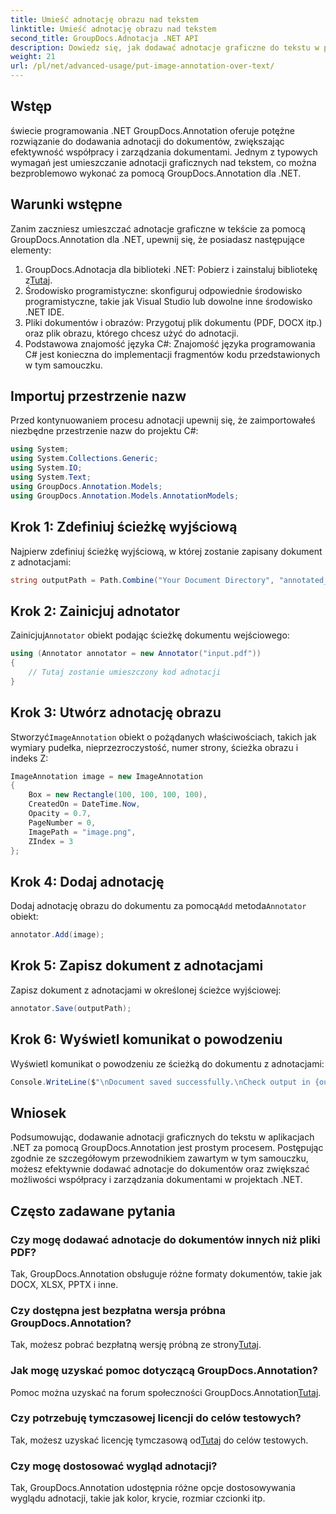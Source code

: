 ```yaml
---
title: Umieść adnotację obrazu nad tekstem
linktitle: Umieść adnotację obrazu nad tekstem
second_title: GroupDocs.Adnotacja .NET API
description: Dowiedz się, jak dodawać adnotacje graficzne do tekstu w platformie .NET przy użyciu narzędzia GroupDocs.Annotation w celu wydajnego zarządzania dokumentami i współpracy.
weight: 21
url: /pl/net/advanced-usage/put-image-annotation-over-text/
---
```

## Wstęp
świecie programowania .NET GroupDocs.Annotation oferuje potężne rozwiązanie do dodawania adnotacji do dokumentów, zwiększając efektywność współpracy i zarządzania dokumentami. Jednym z typowych wymagań jest umieszczanie adnotacji graficznych nad tekstem, co można bezproblemowo wykonać za pomocą GroupDocs.Annotation dla .NET.
## Warunki wstępne
Zanim zaczniesz umieszczać adnotacje graficzne w tekście za pomocą GroupDocs.Annotation dla .NET, upewnij się, że posiadasz następujące elementy:
1.  GroupDocs.Adnotacja dla biblioteki .NET: Pobierz i zainstaluj bibliotekę z[Tutaj](https://releases.groupdocs.com/annotation/net/).
2. Środowisko programistyczne: skonfiguruj odpowiednie środowisko programistyczne, takie jak Visual Studio lub dowolne inne środowisko .NET IDE.
3. Pliki dokumentów i obrazów: Przygotuj plik dokumentu (PDF, DOCX itp.) oraz plik obrazu, którego chcesz użyć do adnotacji.
4. Podstawowa znajomość języka C#: Znajomość języka programowania C# jest konieczna do implementacji fragmentów kodu przedstawionych w tym samouczku.

## Importuj przestrzenie nazw
Przed kontynuowaniem procesu adnotacji upewnij się, że zaimportowałeś niezbędne przestrzenie nazw do projektu C#:
```csharp
using System;
using System.Collections.Generic;
using System.IO;
using System.Text;
using GroupDocs.Annotation.Models;
using GroupDocs.Annotation.Models.AnnotationModels;
```
## Krok 1: Zdefiniuj ścieżkę wyjściową
Najpierw zdefiniuj ścieżkę wyjściową, w której zostanie zapisany dokument z adnotacjami:
```csharp
string outputPath = Path.Combine("Your Document Directory", "annotated_document.pdf");
```
## Krok 2: Zainicjuj adnotator
 Zainicjuj`Annotator` obiekt podając ścieżkę dokumentu wejściowego:
```csharp
using (Annotator annotator = new Annotator("input.pdf"))
{
    // Tutaj zostanie umieszczony kod adnotacji
}
```
## Krok 3: Utwórz adnotację obrazu
 Stworzyć`ImageAnnotation` obiekt o pożądanych właściwościach, takich jak wymiary pudełka, nieprzezroczystość, numer strony, ścieżka obrazu i indeks Z:
```csharp
ImageAnnotation image = new ImageAnnotation
{
    Box = new Rectangle(100, 100, 100, 100),
    CreatedOn = DateTime.Now,
    Opacity = 0.7,
    PageNumber = 0,
    ImagePath = "image.png",
    ZIndex = 3
};
```
## Krok 4: Dodaj adnotację
 Dodaj adnotację obrazu do dokumentu za pomocą`Add` metoda`Annotator` obiekt:
```csharp
annotator.Add(image);
```
## Krok 5: Zapisz dokument z adnotacjami
Zapisz dokument z adnotacjami w określonej ścieżce wyjściowej:
```csharp
annotator.Save(outputPath);
```
## Krok 6: Wyświetl komunikat o powodzeniu
Wyświetl komunikat o powodzeniu ze ścieżką do dokumentu z adnotacjami:
```csharp
Console.WriteLine($"\nDocument saved successfully.\nCheck output in {outputPath}.");
```

## Wniosek
Podsumowując, dodawanie adnotacji graficznych do tekstu w aplikacjach .NET za pomocą GroupDocs.Annotation jest prostym procesem. Postępując zgodnie ze szczegółowym przewodnikiem zawartym w tym samouczku, możesz efektywnie dodawać adnotacje do dokumentów oraz zwiększać możliwości współpracy i zarządzania dokumentami w projektach .NET.
## Często zadawane pytania
### Czy mogę dodawać adnotacje do dokumentów innych niż pliki PDF?
Tak, GroupDocs.Annotation obsługuje różne formaty dokumentów, takie jak DOCX, XLSX, PPTX i inne.
### Czy dostępna jest bezpłatna wersja próbna GroupDocs.Annotation?
 Tak, możesz pobrać bezpłatną wersję próbną ze strony[Tutaj](https://releases.groupdocs.com/).
### Jak mogę uzyskać pomoc dotyczącą GroupDocs.Annotation?
 Pomoc można uzyskać na forum społeczności GroupDocs.Annotation[Tutaj](https://forum.groupdocs.com/c/annotation/10).
### Czy potrzebuję tymczasowej licencji do celów testowych?
 Tak, możesz uzyskać licencję tymczasową od[Tutaj](https://purchase.groupdocs.com/temporary-license/) do celów testowych.
### Czy mogę dostosować wygląd adnotacji?
Tak, GroupDocs.Annotation udostępnia różne opcje dostosowywania wyglądu adnotacji, takie jak kolor, krycie, rozmiar czcionki itp.